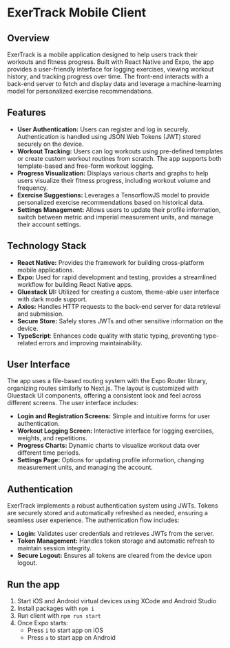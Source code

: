 # ExerTrack Mobile Client

## Overview

ExerTrack is a mobile application designed to help users track their workouts and fitness progress. Built with React Native and Expo, the app provides a user-friendly interface for logging exercises, viewing workout history, and tracking progress over time. The front-end interacts with a back-end server to fetch and display data and leverage a machine-learning model for personalized exercise recommendations.

## Features

- **User Authentication:** Users can register and log in securely. Authentication is handled using JSON Web Tokens (JWT) stored securely on the device.
- **Workout Tracking:** Users can log workouts using pre-defined templates or create custom workout routines from scratch. The app supports both template-based and free-form workout logging.
- **Progress Visualization:** Displays various charts and graphs to help users visualize their fitness progress, including workout volume and frequency.
- **Exercise Suggestions:** Leverages a TensorflowJS model to provide personalized exercise recommendations based on historical data.
- **Settings Management:** Allows users to update their profile information, switch between metric and imperial measurement units, and manage their account settings.

## Technology Stack

- **React Native:** Provides the framework for building cross-platform mobile applications.
- **Expo:** Used for rapid development and testing, provides a streamlined workflow for building React Native apps.
- **Gluestack UI:** Utilized for creating a custom, theme-able user interface with dark mode support.
- **Axios:** Handles HTTP requests to the back-end server for data retrieval and submission.
- **Secure Store:** Safely stores JWTs and other sensitive information on the device.
- **TypeScript**: Enhances code quality with static typing, preventing type-related errors and improving maintainability.

## User Interface

The app uses a file-based routing system with the Expo Router library, organizing routes similarly to Next.js. The layout is customized with Gluestack UI components, offering a consistent look and feel across different screens. The user interface includes:

- **Login and Registration Screens:** Simple and intuitive forms for user authentication.
- **Workout Logging Screen:** Interactive interface for logging exercises, weights, and repetitions.
- **Progress Charts:** Dynamic charts to visualize workout data over different time periods.
- **Settings Page:** Options for updating profile information, changing measurement units, and managing the account.

## Authentication

ExerTrack implements a robust authentication system using JWTs. Tokens are securely stored and automatically refreshed as needed, ensuring a seamless user experience. The authentication flow includes:

- **Login:** Validates user credentials and retrieves JWTs from the server.
- **Token Management:** Handles token storage and automatic refresh to maintain session integrity.
- **Secure Logout:** Ensures all tokens are cleared from the device upon logout.

## Run the app
1. Start iOS and Android virtual devices using XCode and Android Studio
2. Install packages with `npm i`
3. Run client with `npm run start`
4. Once Expo starts:
    - Press `i` to start app on iOS
    - Press `a` to start app on Android
